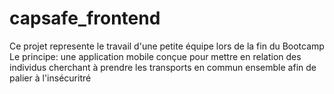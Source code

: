 # capsafe_frontend
Ce projet represente le travail d'une petite équipe lors de la fin du Bootcamp
Le principe: une application mobile conçue pour mettre en relation des individus cherchant à
    prendre les transports en commun ensemble afin de palier à l'insécuritré
